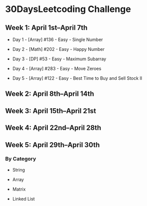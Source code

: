 # 30DaysLeetcoding Challenge

## Week 1: April 1st–April 7th

* Day 1 - [Array] #136 - Easy - Single Number

* Day 2 - [Math] #202 - Easy - Happy Number

* Day 3 - [DP] #53 - Easy - Maximum Subarray

* Day 4 - [Array] #283 - Easy - Move Zeroes

* Day 5 - [Array] #122 - Easy - Best Time to Buy and Sell Stock II

## Week 2: April 8th–April 14th

## Week 3: April 15th–April 21st

## Week 4: April 22nd–April 28th

## Week 5: April 29th–April 30th




### By Category

* String

* Array

* Matrix

* Linked List
